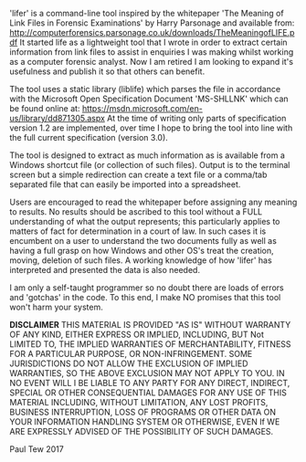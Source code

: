 'lifer' is a command-line tool inspired by the whitepaper 'The Meaning of Link
Files in Forensic Examinations' by Harry Parsonage and available from:
http://computerforensics.parsonage.co.uk/downloads/TheMeaningofLIFE.pdf
It started life as a lightweight tool that I wrote in order to extract certain
information from link files to assist in enquiries I was making whilst working
as a computer forensic analyst. Now I am retired I am looking to expand it's 
usefulness and publish it so that others can benefit.

The tool uses a static library (liblife) which parses the file in accordance
with the Microsoft Open Specification Document 'MS-SHLLNK' which can be 
found online at:
https://msdn.microsoft.com/en-us/library/dd871305.aspx
At the time of writing only parts of specification version 1.2 are implemented,
over time I hope to bring the tool into line with the full current 
specification (version 3.0).

The tool is designed to extract as much information as is available from a 
Windows shortcut file (or collection of such files). Output is to the terminal
screen but a simple redirection can create a text file or a comma/tab separated
file that can easily be imported into a spreadsheet.

Users are encouraged to read the whitepaper before assigning any meaning to 
results. No results should be ascribed to this tool without a FULL 
understanding of what the output represents; this particularly applies to
matters of fact for determination in a court of law. In such cases it is
encumbent on a user to understand the two documents fully as well as having a
full grasp on how Windows and other OS's treat the creation, moving, deletion
of such files. A working knowledge of how 'lifer' has interpreted and 
presented the data is also needed.

I am only a self-taught programmer so no doubt there are loads of errors and
'gotchas' in the code. To this end, I make NO promises that this tool won't 
harm your system.

**DISCLAIMER**
THIS MATERIAL IS PROVIDED "AS IS" WITHOUT WARRANTY OF ANY KIND,
EITHER EXPRESS OR IMPLIED, INCLUDING, BUT Not LIMITED TO, THE
IMPLIED WARRANTIES OF MERCHANTABILITY, FITNESS FOR A PARTICULAR
PURPOSE, OR NON-INFRINGEMENT. SOME JURISDICTIONS DO NOT ALLOW THE
EXCLUSION OF IMPLIED WARRANTIES, SO THE ABOVE EXCLUSION MAY NOT
APPLY TO YOU. IN NO EVENT WILL I BE LIABLE TO ANY PARTY FOR ANY
DIRECT, INDIRECT, SPECIAL OR OTHER CONSEQUENTIAL DAMAGES FOR ANY
USE OF THIS MATERIAL INCLUDING, WITHOUT LIMITATION, ANY LOST
PROFITS, BUSINESS INTERRUPTION, LOSS OF PROGRAMS OR OTHER DATA ON
YOUR INFORMATION HANDLING SYSTEM OR OTHERWISE, EVEN If WE ARE
EXPRESSLY ADVISED OF THE POSSIBILITY OF SUCH DAMAGES.

Paul Tew 2017


